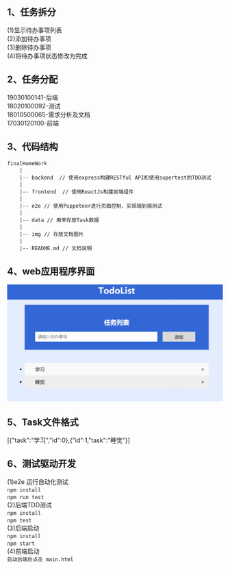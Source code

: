 ## 1、任务拆分
(1)显示待办事项列表  
(2)添加待办事项  
(3)删除待办事项  
(4)将待办事项状态修改为完成  
## 2、任务分配
19030100141-后端  
18020100092-测试  
18010500065-需求分析及文档  
17030120100-前端  
## 3、代码结构
    finalHomeWork
        |
        |-- backend  // 使用express构建RESTful API和使用supertest的TDD测试
        |
        |-- frontend  // 使用ReactJs构建前端组件
        |
        |-- e2e // 使用Puppeteer进行页面控制，实现端到端测试
        |
        |-- data // 用来存放Task数据
        |
        |-- img // 存放文档图片
        |
        |-- README.md // 文档说明
        
## 4、web应用程序界面
![avatar](img/UI.png)
## 5、Task文件格式
[{"task":"学习","id":0},{"id":1,"task":"睡觉"}]
## 6、测试驱动开发
(1)e2e 运行自动化测试  
`npm install`  
`npm run test`  
(2)后端TDD测试  
`npm install`  
`npm test`  
(3)后端启动  
`npm install`  
`npm start`  
(4)前端启动  
`启动后端后点击 main.html`
